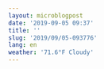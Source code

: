```yaml
---
layout: microblogpost
date: '2019-09-05 09:37'
title: ''
slug: '2019/09/05-093776'
lang: en
weather: '71.6°F Cloudy'
---
```

